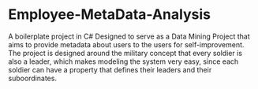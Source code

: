 # Employee-MetaData-Analysis

A boilerplate project in C# Designed to serve as a Data Mining Project that aims to provide metadata about users to the users
for self-improvement. The project is designed around the military concept that every soldier is also a leader, which makes
modeling the system very easy, since each soldier can have a property that defines their leaders and their suboordinates. 
